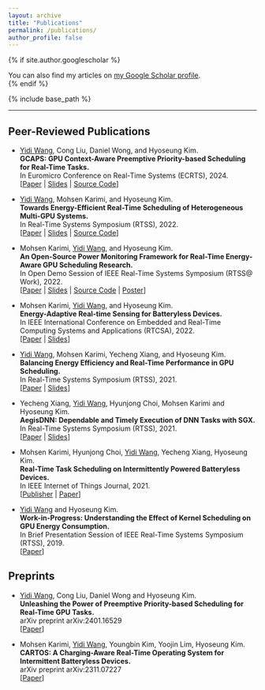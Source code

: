 ```yaml
---
layout: archive
title: "Publications"
permalink: /publications/
author_profile: false
---
```


{% if site.author.googlescholar %}
  <div class="wordwrap">You can also find my articles on <a href="{{site.author.googlescholar}}">my Google Scholar profile</a>.</div>
{% endif %}

{% include base_path %}

<!-- {% for post in site.publications reversed %}
  {% include archive-single.html %}
{% endfor %} -->

---

## Peer-Reviewed Publications

* <u>Yidi Wang</u>, Cong Liu, Daniel Wong, and Hyoseung Kim.  
    **GCAPS: GPU Context-Aware Preemptive Priority-based Scheduling for Real-Time Tasks.**  
    In Euromicro Conference on Real-Time Systems (ECRTS), 2024.  
    [[Paper](../files/2024/ecrts24_gcaps_paper.pdf) | [Slides](../files/2024/ecrts24_gcaps_slides.pdf) | [Source Code](https://github.com/rtenlab/gcaps-super-repo/)]

* <u>Yidi Wang</u>, Mohsen Karimi, and Hyoseung Kim.  
    **Towards Energy-Efficient Real-Time Scheduling of Heterogeneous Multi-GPU Systems.**  
    In Real-Time Systems Symposium (RTSS), 2022.  
    [[Paper](../files/2022/RTSS22_sBEET-mg.pdf) | [Slides](../files/2022/RTSS22_sBEET-mg_slides.pdf) | [Source Code](https://github.com/rtenlab/sBEET-mg)]

* Mohsen Karimi, <u>Yidi Wang</u>, and Hyoseung Kim.  
    **An Open-Source Power Monitoring Framework for Real-Time Energy-Aware GPU Scheduling Research.**  
    In Open Demo Session of IEEE Real-Time Systems Symposium (RTSS@ Work), 2022.  
    [[Paper](../files/2022/RTSSWork22_paper.pdf) | [Slides](../files/2022/RTSSWork22_slides.pdf) | [Source Code](https://github.com/rtenlab/gpu_power_monitoring) | [Poster](../files/2022/RTSSWork22_poster.pdf)]

* Mohsen Karimi, <u>Yidi Wang</u>, and Hyoseung Kim.  
    **Energy-Adaptive Real-time Sensing for Batteryless Devices.**  
    In IEEE International Conference on Embedded and Real-Time Computing Systems and Applications (RTCSA), 2022.  
    [[Paper](../files/2022/RTCSA22_AoI.pdf) | [Slides](../files/2022/RTCSA22_AoI_slides.pdf)]

* <u>Yidi Wang</u>, Mohsen Karimi, Yecheng Xiang, and Hyoseung Kim.  
    **Balancing Energy Efficiency and Real-Time Performance in GPU Scheduling.**  
    In Real-Time Systems Symposium (RTSS), 2021.  
    [[Paper](../files/2021/RTSS21_sBEET.pdf) | [Slides](../files/2021/RTSS21_sBEET_slides.pdf)]

* Yecheng Xiang, <u>Yidi Wang</u>, Hyunjong Choi, Mohsen Karimi and Hyoseung Kim.  
    **AegisDNN: Dependable and Timely Execution of DNN Tasks with SGX.**  
    In Real-Time Systems Symposium (RTSS), 2021.  
    [[Paper](../files/2021/RTSS21_AegisDNN.pdf) | [Slides](../files/2021/RTSS21_AegisDNN_slides.pdf)]

* Mohsen Karimi, Hyunjong Choi, <u>Yidi Wang</u>, Yecheng Xiang, Hyoseung Kim.  
    **Real-Time Task Scheduling on Intermittently Powered Batteryless Devices.**  
    In IEEE Internet of Things Journal, 2021.  
    [[Publisher](https://ieeexplore.ieee.org/document/9378771) | [Paper](../files/2021/iotj2021-ipd.pdf)]

* <u>Yidi Wang</u> and Hyoseung Kim.  
    **Work-in-Progress: Understanding the Effect of Kernel Scheduling on GPU Energy Consumption.**  
    In Brief Presentation Session of IEEE Real-Time Systems Symposium (RTSS), 2019.  
    [[Paper](../files/2019/rtss19wip-gpu)]

## Preprints

* <u>Yidi Wang</u>, Cong Liu, Daniel Wong and Hyoseung Kim.  
**Unleashing the Power of Preemptive Priority-based Scheduling for Real-Time GPU Tasks.**  
arXiv preprint arXiv:2401.16529  
[[Paper](https://arxiv.org/abs/2401.16529)]

* Mohsen Karimi, <u>Yidi Wang</u>, Youngbin Kim, Yoojin Lim, Hyoseung Kim.  
**CARTOS: A Charging-Aware Real-Time Operating System for Intermittent Batteryless Devices.**  
arXiv preprint arXiv:2311.07227  
[[Paper](https://arxiv.org/abs/2311.07227)]
